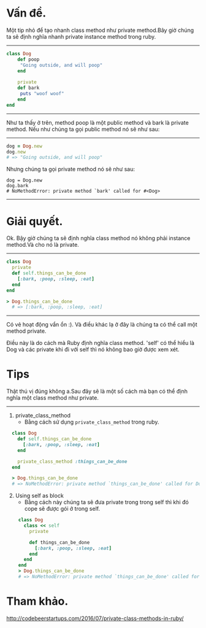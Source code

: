 # Vấn đề.
Một tip nhỏ để tạo nhanh class method như private method.Bây giờ chúng ta sẽ định nghĩa nhanh private instance method trong ruby.

-----
```ruby
class Dog
    def poop
     "Going outside, and will poop"
    end
    
    private
    def bark
     puts "woof woof"
    end
end
```
-----
Như ta thấy ở trên, method poop là một public method và bark là private method. Nếu như chúng ta gọi public method nó sẽ như sau:

-----
```ruby
dog = Dog.new
dog.new
# => "Going outside, and will poop"
```
Nhưng chúng ta gọi private method nó sẽ như sau:
```
dog = Dog.new
dog.bark
# NoMethodError: private method `bark' called for #<Dog>
```
-----
# Giải quyết.
Ok. Bậy giờ chúng ta sẽ định nghĩa class method nó không phải instance method.Và cho nó là private.

-----
```ruby
class Dog
  private
  def self.things_can_be_done
    [:bark, :poop, :sleep, :eat]
  end
end

> Dog.things_can_be_done
  # => [:bark, :poop, :sleep, :eat]
```
-----
Có vẻ hoạt động vẩn ổn :). Và điều khác lạ ở đây là chúng ta có thể call một method private. 

Điều này là do cách mà Ruby định nghĩa class method.
'self' có thể hiểu là Dog và các private khi đi với self thì nó không bao giờ được xem xét.
# Tips
Thật thú vị đúng không a.Sau đây sẽ là một số  cách mà bạn 
có thể định nghĩa một class method như private.

-----


1. private_class_method
    - Bằng cách sử dụng `private_class_method` trong ruby.
  ```ruby
    class Dog
      def self.things_can_be_done
        [:bark, :poop, :sleep, :eat]
      end

      private_class_method :things_can_be_done
    end

    > Dog.things_can_be_done
    # => NoMethodError: private method `things_can_be_done' called for Dog:Class
  ```
2. Using self as block
    - Bằng cách này chúng ta sẽ đưa private trong trong self thì khi đó cope sẽ được gói ở trong self.
   ```ruby
    class Dog
      class << self
        private

        def things_can_be_done
          [:bark, :poop, :sleep, :eat]
        end
      end
    end
    > Dog.things_can_be_done
    # => NoMethodError: private method `things_can_be_done' called for Dog:Class
   ```
# Tham khảo.
http://codebeerstartups.com/2016/07/private-class-methods-in-ruby/